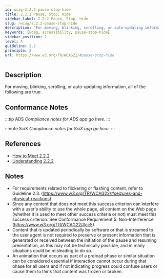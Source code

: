 ```yaml
---
id: wcag-2.2.2-pause-stop-hide
title: 2.2.2 Pause, Stop, Hide
sidebar_label: 2.2.2 Pause, Stop, Hide
slug: /wcag/2.2.2-pause-stop-hide
description: "For moving, blinking, scrolling, or auto-updating information, all of the following are true:"
keywords: [wcag, accessibility, pause-stop-hide]
sidebar_position: 2
level: A
guideline: 2.2
principle: 2
url: https://www.w3.org/TR/WCAG22/#pause-stop-hide
---
```


## Description

For moving, blinking, scrolling, or auto-updating information, all of the following are true:

## Conformance Notes

:::tip ADS
_Compliance notes for ADS app go here._
:::

:::note SciX
_Compliance notes for SciX app go here._
:::

## References

- [How to Meet 2.2.2](https://www.w3.org/WAI/WCAG22/quickref/#pause-stop-hide)
- [Understanding 2.2.2](https://www.w3.org/WAI/WCAG22/Understanding/pause-stop-hide.html)

## Notes

- For requirements related to flickering or flashing content, refer to Guideline 2.3. (https://www.w3.org/TR/WCAG22/#seizures-and-physical-reactions)
- Since any content that does not meet this success criterion can interfere with a user's ability to use the whole page, all content on the Web page (whether it is used to meet other success criteria or not) must meet this success criterion. See Conformance Requirement 5: Non-Interference (https://www.w3.org/TR/WCAG22/#cc5)
- Content that is updated periodically by software or that is streamed to the user agent is not required to preserve or present information that is generated or received between the initiation of the pause and resuming presentation, as this may not be technically possible, and in many situations could be misleading to do so.
- An animation that occurs as part of a preload phase or similar situation can be considered essential if interaction cannot occur during that phase for all users and if not indicating progress could confuse users or cause them to think that content was frozen or broken.
